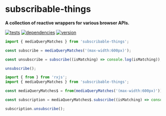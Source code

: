 # subscribable-things

**A collection of reactive wrappers for various browser APIs.**

[![tests](https://img.shields.io/travis/chrisguttandin/subscribable-things/master.svg?style=flat-square)](https://travis-ci.org/chrisguttandin/subscribable-things)
[![dependencies](https://img.shields.io/david/chrisguttandin/subscribable-things.svg?style=flat-square)](https://www.npmjs.com/package/subscribable-things)
[![version](https://img.shields.io/npm/v/subscribable-things.svg?style=flat-square)](https://www.npmjs.com/package/subscribable-things)

```js
import { mediaQueryMatches } from 'subscribable-things';

const subscribe = mediaQueryMatches('(max-width:600px)');

const unsubscribe = subscribe((isMatching) => console.log(isMatching));

unsubscribe();
```

```js
import { from } from 'rxjs';
import { mediaQueryMatches } from 'subscribable-things';

const mediaQueryMatches$ = from(mediaQueryMatches('(max-width:600px)'));

const subscription = mediaQueryMatches$.subscribe((isMatching) => console.log(isMatching));

subscription.unsubscribe();
```
